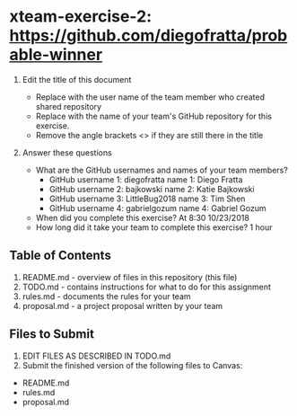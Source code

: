 # xteam-exercise-2: https://github.com/diegofratta/probable-winner

1. Edit the title of this document
   * Replace <UserName> with the user name of the team member who created shared repository
   * Replace <GitHubRepositoryName> with the name of your team's GitHub repository for this exercise.
   * Remove the angle brackets <> if they are still there in the title

2. Answer these questions
   * What are the GitHub usernames and names of your team members?
       * GitHub username 1: diegofratta       name 1: Diego Fratta
       * GitHub username 2: bajkowski      name 2: Katie Bajkowski
       * GitHub username 3: LittleBug2018      name 3: Tim Shen
       * GitHub username 4: gabrielgozum      name 4: Gabriel Gozum
   * When did you complete this exercise? 
   At 8:30 10/23/2018
   * How long did it take your team to complete this exercise? 
   1 hour

## Table of Contents

1. README.md - overview of files in this repository (this file)
2. TODO.md - contains instructions for what to do for this assignment
3. rules.md - documents the rules for your team
4. proposal.md - a project proposal written by your team

## Files to Submit

1. EDIT FILES AS DESCRIBED IN TODO.md
2. Submit the finished version of the following files to Canvas:

* README.md
* rules.md
* proposal.md
